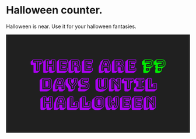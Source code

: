 # Halloween counter. 

Halloween is near. Use it for your halloween fantasies. 

![](assets/social-preview.png)

